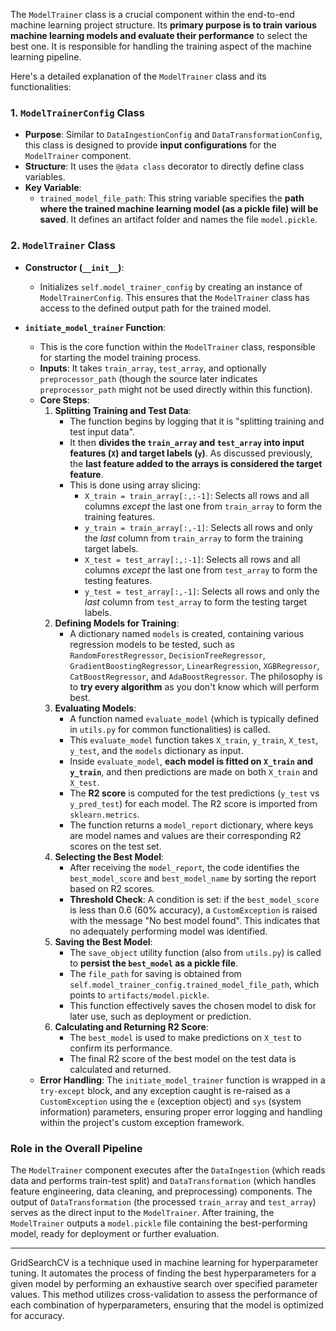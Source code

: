 The `ModelTrainer` class is a crucial component within the end-to-end machine learning project structure. Its **primary purpose is to train various machine learning models and evaluate their performance** to select the best one. It is responsible for handling the training aspect of the machine learning pipeline.

Here's a detailed explanation of the `ModelTrainer` class and its functionalities:

### 1. `ModelTrainerConfig` Class

*   **Purpose**: Similar to `DataIngestionConfig` and `DataTransformationConfig`, this class is designed to provide **input configurations** for the `ModelTrainer` component.
*   **Structure**: It uses the `@data class` decorator to directly define class variables.
*   **Key Variable**:
    *   `trained_model_file_path`: This string variable specifies the **path where the trained machine learning model (as a pickle file) will be saved**. It defines an artifact folder and names the file `model.pickle`.

### 2. `ModelTrainer` Class

*   **Constructor (`__init__`)**:
    *   Initializes `self.model_trainer_config` by creating an instance of `ModelTrainerConfig`. This ensures that the `ModelTrainer` class has access to the defined output path for the trained model.

*   **`initiate_model_trainer` Function**:
    *   This is the core function within the `ModelTrainer` class, responsible for starting the model training process.
    *   **Inputs**: It takes `train_array`, `test_array`, and optionally `preprocessor_path` (though the source later indicates `preprocessor_path` might not be used directly within this function).
    *   **Core Steps**:
        1.  **Splitting Training and Test Data**:
            *   The function begins by logging that it is "splitting training and test input data".
            *   It then **divides the `train_array` and `test_array` into input features (`X`) and target labels (`y`)**. As discussed previously, the **last feature added to the arrays is considered the target feature**.
            *   This is done using array slicing:
                *   `X_train = train_array[:,:-1]`: Selects all rows and all columns *except* the last one from `train_array` to form the training features.
                *   `y_train = train_array[:,-1]`: Selects all rows and only the *last* column from `train_array` to form the training target labels.
                *   `X_test = test_array[:,:-1]`: Selects all rows and all columns *except* the last one from `test_array` to form the testing features.
                *   `y_test = test_array[:,-1]`: Selects all rows and only the *last* column from `test_array` to form the testing target labels.
        2.  **Defining Models for Training**:
            *   A dictionary named `models` is created, containing various regression models to be tested, such as `RandomForestRegressor`, `DecisionTreeRegressor`, `GradientBoostingRegressor`, `LinearRegression`, `XGBRegressor`, `CatBoostRegressor`, and `AdaBoostRegressor`. The philosophy is to **try every algorithm** as you don't know which will perform best.
        3.  **Evaluating Models**:
            *   A function named `evaluate_model` (which is typically defined in `utils.py` for common functionalities) is called.
            *   This `evaluate_model` function takes `X_train`, `y_train`, `X_test`, `y_test`, and the `models` dictionary as input.
            *   Inside `evaluate_model`, **each model is fitted on `X_train` and `y_train`**, and then predictions are made on both `X_train` and `X_test`.
            *   The **R2 score** is computed for the test predictions (`y_test` vs `y_pred_test`) for each model. The R2 score is imported from `sklearn.metrics`.
            *   The function returns a `model_report` dictionary, where keys are model names and values are their corresponding R2 scores on the test set.
        4.  **Selecting the Best Model**:
            *   After receiving the `model_report`, the code identifies the `best_model_score` and `best_model_name` by sorting the report based on R2 scores.
            *   **Threshold Check**: A condition is set: if the `best_model_score` is less than 0.6 (60% accuracy), a `CustomException` is raised with the message "No best model found". This indicates that no adequately performing model was identified.
        5.  **Saving the Best Model**:
            *   The `save_object` utility function (also from `utils.py`) is called to **persist the `best_model` as a pickle file**.
            *   The `file_path` for saving is obtained from `self.model_trainer_config.trained_model_file_path`, which points to `artifacts/model.pickle`.
            *   This function effectively saves the chosen model to disk for later use, such as deployment or prediction.
        6.  **Calculating and Returning R2 Score**:
            *   The `best_model` is used to make predictions on `X_test` to confirm its performance.
            *   The final R2 score of the best model on the test data is calculated and returned.
    *   **Error Handling**: The `initiate_model_trainer` function is wrapped in a `try-except` block, and any exception caught is re-raised as a `CustomException` using the `e` (exception object) and `sys` (system information) parameters, ensuring proper error logging and handling within the project's custom exception framework.

### Role in the Overall Pipeline

The `ModelTrainer` component executes after the `DataIngestion` (which reads data and performs train-test split) and `DataTransformation` (which handles feature engineering, data cleaning, and preprocessing) components. The output of `DataTransformation` (the processed `train_array` and `test_array`) serves as the direct input to the `ModelTrainer`. After training, the `ModelTrainer` outputs a `model.pickle` file containing the best-performing model, ready for deployment or further evaluation.

____

GridSearchCV is a technique used in machine learning for hyperparameter tuning. It automates the process of finding the best hyperparameters for a given model by performing an exhaustive search over specified parameter values. This method utilizes cross-validation to assess the performance of each combination of hyperparameters, ensuring that the model is optimized for accuracy.

